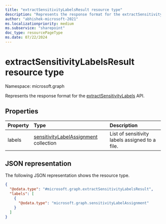 ```yaml
---
title: "extractSensitivityLabelsResult resource type"
description: "Represents the response format for the extractSensitivityLabels API."
author: "abhishek-microsoft-2021"
ms.localizationpriority: medium
ms.subservice: "sharepoint"
doc_type: resourcePageType
ms.date: 07/22/2024
---
```


# extractSensitivityLabelsResult resource type

Namespace: microsoft.graph

Represents the response format for the [extractSensitivityLabels](../api/driveitem-extractsensitivitylabels.md) API.

## Properties
|Property|Type|Description|
|:---|:---|:---|
|labels|[sensitivityLabelAssignment](./sensitivitylabelassignment.md) collection|List of sensitivity labels assigned to a file.|

## JSON representation
The following JSON representation shows the resource type.
<!-- {
  "blockType": "resource",
  "@odata.type": "microsoft.graph.extractSensitivityLabelsResult"
}
-->
``` json
{
  "@odata.type": "#microsoft.graph.extractSensitivityLabelsResult",
  "labels": [
    {
      "@odata.type": "microsoft.graph.sensitivityLabelAssignment"
    }
  ]
}
```

